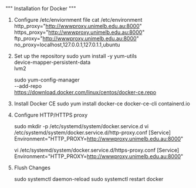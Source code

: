 """ Installation for Docker """

1. Configure /etc/enviornment file
	cat /etc/environment 
	http_proxy="http://wwwproxy.unimelb.edu.au:8000"
	https_proxy="http://wwwproxy.unimelb.edu.au:8000"
	ftp_proxy="http://wwwproxy.unimelb.edu.au:8000"
	no_proxy=localhost,127.0.0.1,127.0.1.1,ubuntu

2. Set up the repository 
	sudo yum install -y yum-utils \
	  device-mapper-persistent-data \
	  lvm2

	sudo yum-config-manager \
	    --add-repo \
	    https://download.docker.com/linux/centos/docker-ce.repo

3. Install Docker CE
	sudo yum install docker-ce docker-ce-cli containerd.io


4. Configure HTTP/HTTPS proxy

	sudo mkdir -p /etc/systemd/system/docker.service.d
	vi /etc/systemd/system/docker.service.d/http-proxy.conf
		[Service]
		Environment="HTTP_PROXY=http://wwwproxy.unimelb.edu.au:8000"

	vi /etc/systemd/system/docker.service.d/https-proxy.conf
		[Service]
		Environment="HTTP_PROXY=http://wwwproxy.unimelb.edu.au:8000"

5. Flush Changes
	
	sudo systemctl daemon-reload
	sudo systemctl restart docker
